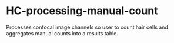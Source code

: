 # HC-processing-manual-count
Processes confocal image channels so user to count hair cells and aggregates manual counts into a results table.
